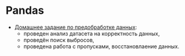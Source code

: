 # Pandas

* [Домашнее задание по предобработке данных](https://github.com/OlgaTeplenina/Pandas/blob/main/%D0%94%D0%971_%D0%91%D0%B0%D0%B7%D0%BE%D0%B2%D1%8B%D0%B5_%D0%BF%D0%BE%D0%BD%D1%8F%D1%82%D0%B8%D1%8F_%D1%81%D1%82%D0%B0%D1%82%D0%B8%D1%81%D1%82%D0%B8%D0%BA%D0%B8.ipynb):
  * проведен анализ датасета на корректность данных, 
  * проведён поиск выбросов,
  * проведена работа с пропусками, восстановлаение данных.

